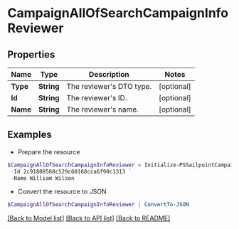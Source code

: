 # CampaignAllOfSearchCampaignInfoReviewer
## Properties

Name | Type | Description | Notes
------------ | ------------- | ------------- | -------------
**Type** | **String** | The reviewer&#39;s DTO type. | [optional] 
**Id** | **String** | The reviewer&#39;s ID. | [optional] 
**Name** | **String** | The reviewer&#39;s name. | [optional] 

## Examples

- Prepare the resource
```powershell
$CampaignAllOfSearchCampaignInfoReviewer = Initialize-PSSailpointCampaignAllOfSearchCampaignInfoReviewer  -Type IDENTITY `
 -Id 2c91808568c529c60168cca6f90c1313 `
 -Name William Wilson
```

- Convert the resource to JSON
```powershell
$CampaignAllOfSearchCampaignInfoReviewer | ConvertTo-JSON
```

[[Back to Model list]](../README.md#documentation-for-models) [[Back to API list]](../README.md#documentation-for-api-endpoints) [[Back to README]](../README.md)

